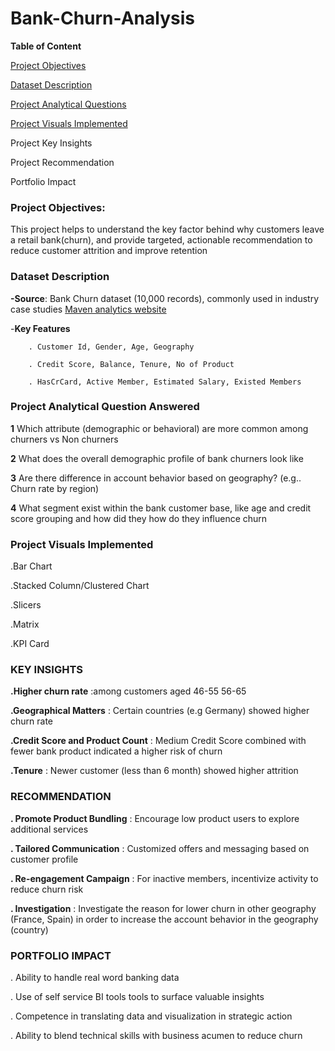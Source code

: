 # Bank-Churn-Analysis
**Table of Content** 

[Project Objectives](https://github.com/OlajesuOgunyemi/Bank-Churn-Analysis/blob/main/README.md#project-objectives)

[Dataset Description](https://github.com/OlajesuOgunyemi/Bank-Churn-Analysis/blob/main/README.md#dataset-description) 

[Project Analytical Questions](https://github.com/OlajesuOgunyemi/Bank-Churn-Analysis/blob/main/README.md#project-analytical-question-answered) 

[Project Visuals Implemented](https://github.com/OlajesuOgunyemi/Bank-Churn-Analysis/blob/main/README.md#project-visuals-implemented) 

Project Key Insights 

Project Recommendation 

Portfolio Impact 

 ### Project Objectives: 

This project helps to understand the key factor behind why customers leave a retail bank(churn), and provide targeted, actionable recommendation to reduce customer attrition and improve retention 

 ### Dataset Description
 
 **-Source**: Bank Churn dataset (10,000 records), commonly used in industry case studies [Maven analytics website](https://mavenanalytics.io/data-playground?order=date_added%2Cdesc&search=bank%20churn)

 -**Key Features** 

        . Customer Id, Gender, Age, Geography 

        . Credit Score, Balance, Tenure, No of Product 

        . HasCrCard, Active Member, Estimated Salary, Existed Members 

         

  ### Project Analytical Question Answered

**1**  Which attribute (demographic or behavioral) are more common among churners vs Non churners 

 **2** What does the overall demographic profile of bank churners look like 

**3** Are there difference in account behavior based on geography? (e.g.. Churn rate by region) 

**4** What segment exist within the bank customer base, like age and credit score grouping and how did they how do they influence churn 

### Project Visuals Implemented

.Bar Chart 

.Stacked Column/Clustered Chart 

.Slicers 

.Matrix 

.KPI Card

 ### KEY INSIGHTS

**.Higher churn rate** :among customers aged 46-55  56-65 

**.Geographical Matters** : Certain countries (e.g Germany) showed higher churn rate 

**.Credit Score and Product Count** : Medium Credit Score combined with fewer bank product indicated a higher risk of churn 

**.Tenure** : Newer customer (less than 6 month) showed higher attrition 

### RECOMMENDATION

**. Promote Product Bundling** : Encourage low product users to explore additional services 

**. Tailored Communication** : Customized offers and messaging based on customer profile 

**. Re-engagement Campaign** : For inactive members, incentivize activity to reduce churn risk 

**. Investigation** : Investigate the reason for lower churn in other geography (France, Spain) in order to increase the account behavior in the geography (country) 

 ### PORTFOLIO IMPACT

. Ability to handle real word banking data 

. Use of self service BI tools tools to surface valuable insights 

. Competence in translating data and visualization in strategic action  

. Ability to blend technical skills with business acumen  to reduce churn 

 

 

 
